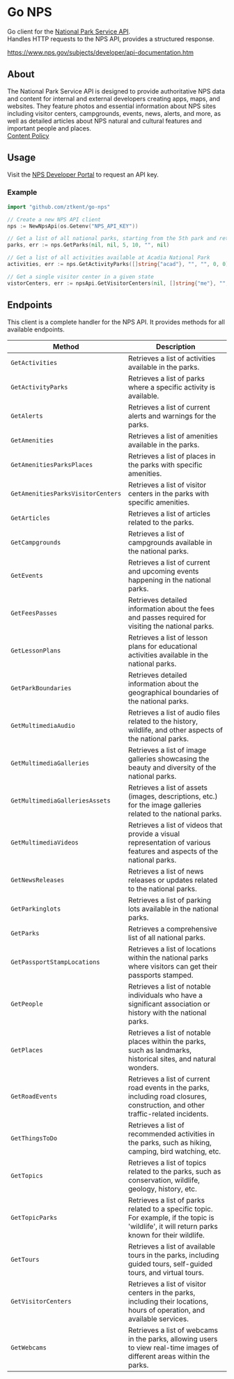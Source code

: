 # Go NPS
Go client for the [National Park Service API](https://www.nps.gov/subjects/developer/index.htm).   
Handles HTTP requests to the NPS API, provides a structured response.  

https://www.nps.gov/subjects/developer/api-documentation.htm

## About
The National Park Service API is designed to provide authoritative NPS data and content for internal and external developers creating apps, maps, and websites. They feature photos and essential information about NPS sites including visitor centers, campgrounds, events, news, alerts, and more, as well as detailed articles about NPS natural and cultural features and important people and places.   
[Content Policy](https://www.nps.gov/aboutus/disclaimer.htm)

## Usage 
Visit the [NPS Developer Portal](https://www.nps.gov/subjects/developer/get-started.htm) to request an API key.   

### Example
```go
import "github.com/ztkent/go-nps"

// Create a new NPS API client
nps := NewNpsApi(os.Getenv("NPS_API_KEY"))

// Get a list of all national parks, starting from the 5th park and returning 10 parks
parks, err := nps.GetParks(nil, nil, 5, 10, "", nil)

// Get a list of all activities available at Acadia National Park
activities, err := nps.GetActivityParks([]string{"acad"}, "", "", 0, 0)

// Get a single visitor center in a given state
vistorCenters, err := npsApi.GetVisitorCenters(nil, []string{"me"}, "", 0, 1, nil)
```

## Endpoints
This client is a complete handler for the NPS API. It provides methods for all available endpoints.

| Method | Description |
| --- | --- |
| `GetActivities` | Retrieves a list of activities available in the parks. |
| `GetActivityParks` | Retrieves a list of parks where a specific activity is available. |
| `GetAlerts` | Retrieves a list of current alerts and warnings for the parks. |
| `GetAmenities` | Retrieves a list of amenities available in the parks. |
| `GetAmenitiesParksPlaces` | Retrieves a list of places in the parks with specific amenities. |
| `GetAmenitiesParksVisitorCenters` | Retrieves a list of visitor centers in the parks with specific amenities. |
| `GetArticles` | Retrieves a list of articles related to the parks. |
| `GetCampgrounds` | Retrieves a list of campgrounds available in the national parks. |
| `GetEvents` | Retrieves a list of current and upcoming events happening in the national parks. |
| `GetFeesPasses` | Retrieves detailed information about the fees and passes required for visiting the national parks. |
| `GetLessonPlans` | Retrieves a list of lesson plans for educational activities available in the national parks. |
| `GetParkBoundaries` | Retrieves detailed information about the geographical boundaries of the national parks. |
| `GetMultimediaAudio` | Retrieves a list of audio files related to the history, wildlife, and other aspects of the national parks. |
| `GetMultimediaGalleries` | Retrieves a list of image galleries showcasing the beauty and diversity of the national parks. |
| `GetMultimediaGalleriesAssets` | Retrieves a list of assets (images, descriptions, etc.) for the image galleries related to the national parks. |
| `GetMultimediaVideos` | Retrieves a list of videos that provide a visual representation of various features and aspects of the national parks. |
| `GetNewsReleases` | Retrieves a list of news releases or updates related to the national parks. |
| `GetParkinglots` | Retrieves a list of parking lots available in the national parks. |
| `GetParks` | Retrieves a comprehensive list of all national parks. |
| `GetPassportStampLocations` | Retrieves a list of locations within the national parks where visitors can get their passports stamped. |
| `GetPeople` | Retrieves a list of notable individuals who have a significant association or history with the national parks. |
| `GetPlaces` |Retrieves a list of notable places within the parks, such as landmarks, historical sites, and natural wonders. |
| `GetRoadEvents` |Retrieves a list of current road events in the parks, including road closures, construction, and other traffic-related incidents. |
| `GetThingsToDo` |Retrieves a list of recommended activities in the parks, such as hiking, camping, bird watching, etc. |
| `GetTopics` |Retrieves a list of topics related to the parks, such as conservation, wildlife, geology, history, etc. |
| `GetTopicParks` |Retrieves a list of parks related to a specific topic. For example, if the topic is 'wildlife', it will return parks known for their wildlife. |
| `GetTours` |Retrieves a list of available tours in the parks, including guided tours, self-guided tours, and virtual tours. |
| `GetVisitorCenters` |Retrieves a list of visitor centers in the parks, including their locations, hours of operation, and available services. |
| `GetWebcams` |Retrieves a list of webcams in the parks, allowing users to view real-time images of different areas within the parks. |